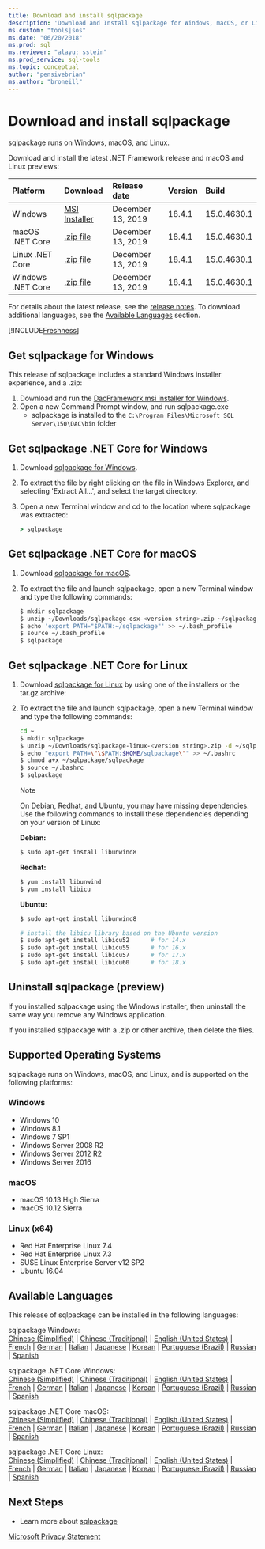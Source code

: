 ```yaml
---
title: Download and install sqlpackage
description: 'Download and Install sqlpackage for Windows, macOS, or Linux'
ms.custom: "tools|sos"
ms.date: "06/20/2018"
ms.prod: sql
ms.reviewer: "alayu; sstein"
ms.prod_service: sql-tools
ms.topic: conceptual
author: "pensivebrian"
ms.author: "broneill"
---
```

# Download and install sqlpackage

sqlpackage runs on Windows, macOS, and Linux.

Download and install the latest .NET Framework release and macOS and Linux previews:

|Platform|Download|Release date|Version|Build
|:---|:---|:---|:---|:---|
|Windows|[MSI Installer](https://go.microsoft.com/fwlink/?linkid=2113703)|December 13, 2019|18.4.1|15.0.4630.1|
|macOS .NET Core |[.zip file](https://go.microsoft.com/fwlink/?linkid=2113705)|December 13, 2019| 18.4.1|15.0.4630.1|
|Linux .NET Core |[.zip file](https://go.microsoft.com/fwlink/?linkid=2113331)|December 13, 2019| 18.4.1|15.0.4630.1|
|Windows .NET Core |[.zip file](https://go.microsoft.com/fwlink/?linkid=2113704)|December 13, 2019| 18.4.1|15.0.4630.1|

For details about the latest release, see the [release notes](release-notes-sqlpackage.md). To download additional languages, see the [Available Languages](#available-languages) section.

[!INCLUDE[Freshness](../includes/paragraph-content/fresh-note-steps-feedback.md)]

## Get sqlpackage for Windows

This release of sqlpackage includes a standard Windows installer experience, and a .zip: 

1. Download and run the [DacFramework.msi installer for Windows](https://go.microsoft.com/fwlink/?linkid=2113703).
2. Open a new Command Prompt window, and run sqlpackage.exe
    - sqlpackage is installed to the ```C:\Program Files\Microsoft SQL Server\150\DAC\bin``` folder

## Get sqlpackage .NET Core for Windows

1. Download [sqlpackage for Windows](https://go.microsoft.com/fwlink/?linkid=2113704).
2. To extract the file by right clicking on the file in Windows Explorer, and selecting 'Extract All...', and select the target directory.
3. Open a new Terminal window and cd to the location where sqlpackage was extracted:

   ```cmd
   > sqlpackage
   ```

## Get sqlpackage .NET Core for macOS

1. Download [sqlpackage for macOS](https://go.microsoft.com/fwlink/?linkid=2113705).
2. To extract the file and launch sqlpackage, open a new Terminal window and type the following commands:

   ```bash
   $ mkdir sqlpackage
   $ unzip ~/Downloads/sqlpackage-osx-<version string>.zip ~/sqlpackage 
   $ echo 'export PATH="$PATH:~/sqlpackage"' >> ~/.bash_profile
   $ source ~/.bash_profile
   $ sqlpackage
   ```

## Get sqlpackage .NET Core for Linux

1. Download [sqlpackage for Linux](https://go.microsoft.com/fwlink/?linkid=2113331) by using one of the installers or the tar.gz archive:
2. To extract the file and launch sqlpackage, open a new Terminal window and type the following commands:

   ```bash
   cd ~
   $ mkdir sqlpackage
   $ unzip ~/Downloads/sqlpackage-linux-<version string>.zip -d ~/sqlpackage 
   $ echo "export PATH=\"\$PATH:$HOME/sqlpackage\"" >> ~/.bashrc
   $ chmod a+x ~/sqlpackage/sqlpackage
   $ source ~/.bashrc
   $ sqlpackage
   ```

   > [!NOTE]
   > On Debian, Redhat, and Ubuntu, you may have missing dependencies. Use the following commands to install these dependencies depending on your version of Linux:

   **Debian:**

   ```bash
   $ sudo apt-get install libunwind8
   ```

   **Redhat:**

   ```bash
   $ yum install libunwind
   $ yum install libicu
   ```

   **Ubuntu:**

   ```bash
   $ sudo apt-get install libunwind8

   # install the libicu library based on the Ubuntu version
   $ sudo apt-get install libicu52      # for 14.x
   $ sudo apt-get install libicu55      # for 16.x
   $ sudo apt-get install libicu57      # for 17.x
   $ sudo apt-get install libicu60      # for 18.x
   ```

## Uninstall sqlpackage (preview)

If you installed sqlpackage using the Windows installer, then uninstall the same way you remove any Windows application.

If you installed sqlpackage with a .zip or other archive, then delete the files.

## Supported Operating Systems

sqlpackage runs on Windows, macOS, and Linux, and is supported on the following platforms:

### Windows

- Windows 10
- Windows 8.1
- Windows 7 SP1
- Windows Server 2008 R2
- Windows Server 2012 R2
- Windows Server 2016

### macOS

- macOS 10.13 High Sierra
- macOS 10.12 Sierra

### Linux (x64)

- Red Hat Enterprise Linux 7.4
- Red Hat Enterprise Linux 7.3
- SUSE Linux Enterprise Server v12 SP2
- Ubuntu 16.04

## Available Languages

This release of sqlpackage can be installed in the following languages:

sqlpackage Windows:  
[Chinese (Simplified)](https://go.microsoft.com/fwlink/?linkid=2113703&clcid=0x804) | [Chinese (Traditional)](https://go.microsoft.com/fwlink/?linkid=2113703&clcid=0x404) | [English (United States)](https://go.microsoft.com/fwlink/?linkid=2113703&clcid=0x409) | [French](https://go.microsoft.com/fwlink/?linkid=2113703&clcid=0x40c) | [German](https://go.microsoft.com/fwlink/?linkid=2113703&clcid=0x407) | [Italian](https://go.microsoft.com/fwlink/?linkid=2113703&clcid=0x410) | [Japanese](https://go.microsoft.com/fwlink/?linkid=2113703&clcid=0x411) | [Korean](https://go.microsoft.com/fwlink/?linkid=2113703&clcid=0x412) | [Portuguese (Brazil)](https://go.microsoft.com/fwlink/?linkid=2113703&clcid=0x416) | [Russian](https://go.microsoft.com/fwlink/?linkid=2113703&clcid=0x419) | [Spanish](https://go.microsoft.com/fwlink/?linkid=2113703&clcid=0x40a)

sqlpackage .NET Core Windows:  
[Chinese (Simplified)](https://go.microsoft.com/fwlink/?linkid=2113704&clcid=0x804) | [Chinese (Traditional)](https://go.microsoft.com/fwlink/?linkid=2113704&clcid=0x404) | [English (United States)](https://go.microsoft.com/fwlink/?linkid=2113704&clcid=0x409) | [French](https://go.microsoft.com/fwlink/?linkid=2113704&clcid=0x40c) | [German](https://go.microsoft.com/fwlink/?linkid=2113704&clcid=0x407) | [Italian](https://go.microsoft.com/fwlink/?linkid=2113704&clcid=0x410) | [Japanese](https://go.microsoft.com/fwlink/?linkid=2113704&clcid=0x411) | [Korean](https://go.microsoft.com/fwlink/?linkid=2113704&clcid=0x412) | [Portuguese (Brazil)](https://go.microsoft.com/fwlink/?linkid=2113704&clcid=0x416) | [Russian](https://go.microsoft.com/fwlink/?linkid=2113704&clcid=0x419) | [Spanish](https://go.microsoft.com/fwlink/?linkid=2113704&clcid=0x40a)

sqlpackage .NET Core macOS:  
[Chinese (Simplified)](https://go.microsoft.com/fwlink/?linkid=2113705&clcid=0x804) | [Chinese (Traditional)](https://go.microsoft.com/fwlink/?linkid=2113705&clcid=0x404) | [English (United States)](https://go.microsoft.com/fwlink/?linkid=2113705&clcid=0x409) | [French](https://go.microsoft.com/fwlink/?linkid=2113705&clcid=0x40c) | [German](https://go.microsoft.com/fwlink/?linkid=2113705&clcid=0x407) | [Italian](https://go.microsoft.com/fwlink/?linkid=2113705&clcid=0x410) | [Japanese](https://go.microsoft.com/fwlink/?linkid=2113705&clcid=0x411) | [Korean](https://go.microsoft.com/fwlink/?linkid=2113705&clcid=0x412) | [Portuguese (Brazil)](https://go.microsoft.com/fwlink/?linkid=2113705&clcid=0x416) | [Russian](https://go.microsoft.com/fwlink/?linkid=2113705&clcid=0x419) | [Spanish](https://go.microsoft.com/fwlink/?linkid=2113705&clcid=0x40a)

sqlpackage .NET Core Linux:  
[Chinese (Simplified)](https://go.microsoft.com/fwlink/?linkid=2113331&clcid=0x804) | [Chinese (Traditional)](https://go.microsoft.com/fwlink/?linkid=2113331&clcid=0x404) | [English (United States)](https://go.microsoft.com/fwlink/?linkid=2113331&clcid=0x409) | [French](https://go.microsoft.com/fwlink/?linkid=2113331&clcid=0x40c) | [German](https://go.microsoft.com/fwlink/?linkid=2113331&clcid=0x407) | [Italian](https://go.microsoft.com/fwlink/?linkid=2113331&clcid=0x410) | [Japanese](https://go.microsoft.com/fwlink/?linkid=2113331&clcid=0x411) | [Korean](https://go.microsoft.com/fwlink/?linkid=2113331&clcid=0x412) | [Portuguese (Brazil)](https://go.microsoft.com/fwlink/?linkid=2113331&clcid=0x416) | [Russian](https://go.microsoft.com/fwlink/?linkid=2113331&clcid=0x419) | [Spanish](https://go.microsoft.com/fwlink/?linkid=2113331&clcid=0x40a)

## Next Steps

- Learn more about [sqlpackage](sqlpackage.md)

[Microsoft Privacy Statement](https://go.microsoft.com/fwlink/?LinkId=521839)

